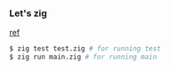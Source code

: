 ### Let's zig

[ref](https://ziglearn.org/chapter-1/)

```bash
$ zig test test.zig # for running test
$ zig run main.zig # for running main
```
